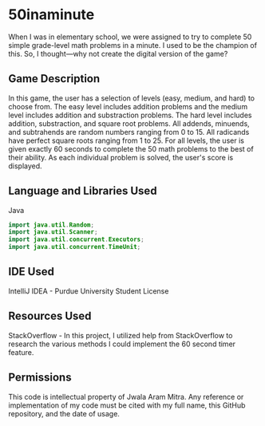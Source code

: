 # 50inaminute
When I was in elementary school, we were assigned to try to complete 50 simple grade-level math problems in a minute. I used to be the champion of this. So, I thought—why not create the digital version of the game?

## Game Description
In this game, the user has a selection of levels (easy, medium, and hard) to choose from. The easy level includes addition problems and the medium level includes addition and substraction problems. The hard level includes addition, substraction, and square root problems. All addends, minuends, and subtrahends are random numbers ranging from 0 to 15. All radicands have perfect square roots ranging from 1 to 25. For all levels, the user is given exactly 60 seconds to complete the 50 math problems to the best of their ability. As each individual problem is solved, the user's score is displayed.

## Language and Libraries Used
Java

```java
import java.util.Random;
import java.util.Scanner;
import java.util.concurrent.Executors;
import java.util.concurrent.TimeUnit;
```

## IDE Used
IntelliJ IDEA - Purdue University Student License

## Resources Used
StackOverflow - In this project, I utilized help from StackOverflow to research the various methods I could implement the 60 second timer feature.

## Permissions
This code is intellectual property of Jwala Aram Mitra. Any reference or implementation of my code must be cited with my full name, this GitHub repository, and the date of usage.
